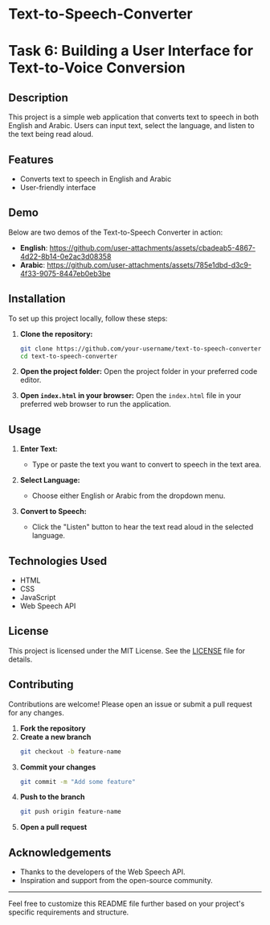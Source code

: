 # Text-to-Speech-Converter

# Task 6: Building a User Interface for Text-to-Voice Conversion

## Description
This project is a simple web application that converts text to speech in both English and Arabic. Users can input text, select the language, and listen to the text being read aloud.

## Features

- Converts text to speech in English and Arabic
- User-friendly interface

## Demo
Below are two demos of the Text-to-Speech Converter in action:

- **English**: https://github.com/user-attachments/assets/cbadeab5-4867-4d22-8b14-0e2ac3d08358
- **Arabic**: https://github.com/user-attachments/assets/785e1dbd-d3c9-4f33-9075-8447eb0eb3be

## Installation

To set up this project locally, follow these steps:

1. **Clone the repository:**
    ```bash
    git clone https://github.com/your-username/text-to-speech-converter.git
    cd text-to-speech-converter
    ```

2. **Open the project folder:**
    Open the project folder in your preferred code editor.

3. **Open `index.html` in your browser:**
    Open the `index.html` file in your preferred web browser to run the application.

## Usage

1. **Enter Text:**
    - Type or paste the text you want to convert to speech in the text area.

2. **Select Language:**
    - Choose either English or Arabic from the dropdown menu.

3. **Convert to Speech:**
    - Click the "Listen" button to hear the text read aloud in the selected language.

## Technologies Used

- HTML
- CSS
- JavaScript
- Web Speech API

## License

This project is licensed under the MIT License. See the [LICENSE](LICENSE) file for details.

## Contributing

Contributions are welcome! Please open an issue or submit a pull request for any changes.

1. **Fork the repository**
2. **Create a new branch**
    ```bash
    git checkout -b feature-name
    ```
3. **Commit your changes**
    ```bash
    git commit -m "Add some feature"
    ```
4. **Push to the branch**
    ```bash
    git push origin feature-name
    ```
5. **Open a pull request**

## Acknowledgements

- Thanks to the developers of the Web Speech API.
- Inspiration and support from the open-source community.

---

Feel free to customize this README file further based on your project's specific requirements and structure.
